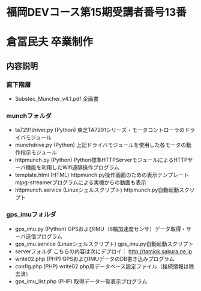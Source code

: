 ﻿# 福岡DEVコース第15期受講者番号13番
# 倉冨民夫 卒業制作

## 内容説明
### 直下階層
  - Substec_Muncher_v4.1.pdf
    企画書

### munchフォルダ
  - ta7291driver.py (Python)
    東芝TA7291シリーズ・モータコントローラのドライバモジュール
  - munchdrive.py (Python)
    上記ドライバモジュールを使用した各モータの動作指示モジュール
  - httpmunch.py (Python)
    Python標準HTTPServerモジュールによるHTTPサーバ機能を利用したWifi遠隔操作プログラム
  - template.html (HTML)
    httpmunch.py操作画面のための表示テンプレート
    mjpg-streamerプログラムによる実機からの動画も表示
  - httpmunch.service (Linuxシェルスクリプト)
    httpmunch.py自動起動スクリプト

### gps_imuフォルダ
  - gps_imu.py (Python)
    GPSおよびIMU（6軸加速度センサ）データ取得・サーバ送信プログラム
  - gps_imu.service (Linuxシェルスクリプト)
    gps_imu.py自動起動スクリプト
 - serverフォルダ
   こちらの内容は次にデプロイ： http://tamiok.sakura.ne.jp
  - write02.php (PHP)
    GPSおよびIMUデータのDB書き込みプログラム
  - config.php (PHP)
    write02.php用データベース設定ファイル（接続情報は除去済）
  - gps_imu_list.php (PHP)
    取得データ一覧表示プログラム
